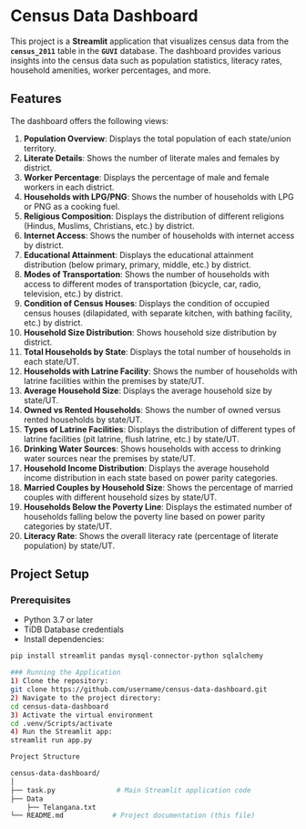 # Census Data Dashboard

This project is a **Streamlit** application that visualizes census data from the **`census_2011`** table in the **`GUVI`** database. The dashboard provides various insights into the census data such as population statistics, literacy rates, household amenities, worker percentages, and more.

## Features

The dashboard offers the following views:

1. **Population Overview**: Displays the total population of each state/union territory.
2. **Literate Details**: Shows the number of literate males and females by district.
3. **Worker Percentage**: Displays the percentage of male and female workers in each district.
4. **Households with LPG/PNG**: Shows the number of households with LPG or PNG as a cooking fuel.
5. **Religious Composition**: Displays the distribution of different religions (Hindus, Muslims, Christians, etc.) by district.
6. **Internet Access**: Shows the number of households with internet access by district.
7. **Educational Attainment**: Displays the educational attainment distribution (below primary, primary, middle, etc.) by district.
8. **Modes of Transportation**: Shows the number of households with access to different modes of transportation (bicycle, car, radio, television, etc.) by district.
9. **Condition of Census Houses**: Displays the condition of occupied census houses (dilapidated, with separate kitchen, with bathing facility, etc.) by district.
10. **Household Size Distribution**: Shows household size distribution by district.
11. **Total Households by State**: Displays the total number of households in each state/UT.
12. **Households with Latrine Facility**: Shows the number of households with latrine facilities within the premises by state/UT.
13. **Average Household Size**: Displays the average household size by state/UT.
14. **Owned vs Rented Households**: Shows the number of owned versus rented households by state/UT.
15. **Types of Latrine Facilities**: Displays the distribution of different types of latrine facilities (pit latrine, flush latrine, etc.) by state/UT.
16. **Drinking Water Sources**: Shows households with access to drinking water sources near the premises by state/UT.
17. **Household Income Distribution**: Displays the average household income distribution in each state based on power parity categories.
18. **Married Couples by Household Size**: Shows the percentage of married couples with different household sizes by state/UT.
19. **Households Below the Poverty Line**: Displays the estimated number of households falling below the poverty line based on power parity categories by state/UT.
20. **Literacy Rate**: Shows the overall literacy rate (percentage of literate population) by state/UT.

## Project Setup

### Prerequisites

- Python 3.7 or later
- TiDB Database credentials
- Install dependencies:

```bash
pip install streamlit pandas mysql-connector-python sqlalchemy

### Running the Application 
1) Clone the repository:
git clone https://github.com/username/census-data-dashboard.git
2) Navigate to the project directory:
cd census-data-dashboard
3) Activate the virtual environment 
cd .venv/Scripts/activate
4) Run the Streamlit app:
streamlit run app.py

Project Structure

census-data-dashboard/
│
├── task.py               # Main Streamlit application code
├── Data
	├── Telangana.txt
└── README.md            # Project documentation (this file)

